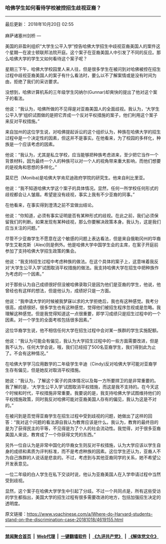 ### 哈佛学生如何看待学校被控招生歧视亚裔？
------------------------

<div class="published">
 <span class="date" title="中国时间">
  <time datetime="2018-10-20T02:55:00+08:00">
   最后更新： 2018年10月20日 02:55
  </time>
 </span>
</div>
<br/>
<div class="wsw">
 <span class="dateline">
  麻萨诸塞州剑桥 —
 </span>
 <p>
  美国的非盈利组织“大学生公平入学”控告哈佛大学招生中歧视亚裔美国人的案件这个星期一在波士顿联邦法院开庭。这个案子在亚裔美国人中引发了不同的反应。那么哈佛大学的学生又如何看待这个案子呢？
 </p>
 <p>
  星期三下午，哈佛大学校园里人来人往，但是很多学生在被问到对哈佛被控在招生过程中歧视亚裔美国人的案子有什么看法时，要么以不了解案情或是没有时间为由，拒绝了我们的采访要求。
 </p>
 <p>
  没想到，哈佛计算机系的三年级学生冈纳尔(Gunnar)却爽快的提出了他对这个案子的看法。
 </p>
 <p>
  他说：“我认为，哈佛所做的不见得是对亚裔美国人的全面歧视。我认为，‘大学生公平入学’组织试图做的是把它弄成一个反对平权措施的案子，他们利用这个案子来反对平权措施。”
 </p>
 <p>
  来自加州的这位学生说，对哈佛提起诉讼的这个组织认为，种族在哈佛大学的招生过程中是一个决定性的因素，但这并不是事实。在他看来，为了校园的多样化，种族是一个应该考虑的因素。
 </p>
 <p>
  他说：“我认为，尤其是私立学校，应当能够把种族考虑进来，至少把它当作一个背景材料，因为最终一个人的种族可以对一个人的视角带来重大影响，而他们想要的是视角和思想的多样化。”
 </p>
 <p>
  莫尼巴（Moniba)是哈佛大学肯尼迪政府学院的研究生。他来自利比里亚。
 </p>
 <p>
  他说：“我不知道哈佛大学这个案子的具体情况。显然，任何一所学校任何形式的歧视都会让人皱眉。希望是没有歧视，事实上我有不少亚裔的同事。”
 </p>
 <p>
  在他看来，在事实得到澄清之前不宜做出结论。
 </p>
 <p>
  他说：“你知道，必须有事实证明是否有某种形式的歧视。在此之前，我们必须保留我们的判断。如果发现有某种歧视，那么你要解决政策本身。我认为，这是我们应当关注的问题。”
 </p>
 <p>
  尽管不少亚裔学生不愿意在这个敏感的问题上表达看法，但是来自俄勒冈州的华裔学生艾勒克斯（Alex)则是例外。他是哈佛大学中国学生会的主席，在案子开庭前参加了支持哈佛大学招生政策的集会。
 </p>
 <p>
  他说：“我支持招生过程中考虑种族的做法。在这个具体的案子上，这意味着我反对‘大学生公平入学’试图取消平权措施的做法。我支持哈佛大学在招生中把种族作为考虑的一个因素。”
 </p>
 <p>
  对于那些认为自己成绩很好但没被哈佛录取只是因为他们是亚裔的学生，他说，他曾经也有这样的想法，但是他认为，成绩好只是一方面。
 </p>
 <p>
  他说：“我申请大学的时候被我梦寐以求的大学拒绝后，我也有这种感觉。我考分很高，成绩很好。很多学生也有这种感觉，觉得他们被招生程序忽视或是忽略。我理解这种感觉。但是我觉得知道这一点很重要，即学习成绩只是招生过程中的一个因素。对一个学生的全面考核包括很多因素。”
 </p>
 <p>
  这位华裔学生说，他不相信任何大学在招生过程中会对某一族群的学生实施配额。
 </p>
 <p>
  他说：“我认为可能会有偏见，我认为大学招生过程中的一些方面需要改进，但是我不认为，任何大学会说，哦，我们已经招了500名亚裔学生，我们得到此为止了。不会有这种情况。”
 </p>
 <p>
  在哈佛大学学习应用数学的二年级学生辛迪（Cindy)反对哈佛大学可能对亚裔学生存有偏见，但是她反对取消平权措施。
 </p>
 <p>
  她说：“我认为，了解这个案子的具体情况以及每一方所要捍卫的是非常重要的。我了解的是，‘大学生公平入学’试图取消平权措施，而这是我不支持的。在今天这个时候和时代，平权措施非常重要。我要说的是，我支持哈佛大学试图维持他们的平权措施政策，同时我反对哈佛可能对亚裔美国人存有的偏见，我认为这是不对的。”
 </p>
 <p>
  在被问到是否觉得亚裔学生在招生过程中受到歧视的问题，她做出了这样的回答：“我对这个问题的看法源自我认为教育应该是什么。我认为，教育的最终目的是为了获得民主的平等，不见得是为了个人的社会流动性。我觉得，对于很多亚裔美国人来说，教育成了一个你获得文凭的东西。”
 </p>
 <p>
  另外一位自认为是非常中国化的华裔女生则反对平权措施，认为大学应该以学生自身的成绩和素质为评判标准，而不是考虑种族的因素。这位学生还认为，亚裔人不为自己族群的人说话是悲哀的。不过，考虑到与其他亚裔同学的关系，她不希望公开发表意见。
 </p>
 <p>
  一位二年级的白人学生在私下交谈时说，他认为亚裔美国人在入学申请过程中当然受到歧视。
 </p>
 <p>
  显然，这个案子在哈佛大学学生中引起了分歧。不过一个共同点是，所有这些受访的学生都指出，美国大学的招生过程有很多需要改进的地方，包括加强招生决定的透明度。
 </p>
</div>

原文链接：https://www.voachinese.com/a/Where-do-Harvard-students-stand-on-the-discrimination-case-20181018/4619155.html


------------------------
#### [禁闻聚合首页](https://github.com/gfw-breaker/banned-news/blob/master/README.md) &nbsp;|&nbsp; [Web代理](https://github.com/gfw-breaker/open-proxy/blob/master/README.md) &nbsp;|&nbsp;  [一键翻墙软件](https://github.com/gfw-breaker/nogfw/blob/master/README.md) &nbsp;|&nbsp; [《九评共产党》](https://github.com/gfw-breaker/9ping.md/blob/master/README.md#九评之一评共产党是什么) &nbsp;|&nbsp; [《解体党文化》](https://github.com/gfw-breaker/jtdwh.md/blob/master/README.md#绪论)
